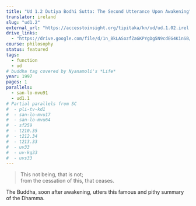 ```yaml
---
title: "Ud 1.2 Dutiya Bodhi Sutta: The Second Utterance Upon Awakening"
translator: ireland
slug: "ud1.2"
external_url: "https://accesstoinsight.org/tipitaka/kn/ud/ud.1.02.irel.html"
drive_links:
  - "https://drive.google.com/file/d/1n_BkLASozfZaGKPYgDg5N9cdEG4KinSB/view?usp=drivesdk"
course: philosophy
status: featured
tags:
  - function
  - ud
# buddha tag covered by Nyanamoli's *Life*
year: 1997
pages: 1
parallels:
  - san-lo-mvu91
  - ud1.1
# Partial parallels from SC
#  - pli-tv-kd1
#  - san-lo-mvu17
#  - san-lo-mvu64
#  - sf259
#  - t210.35
#  - t212.34
#  - t213.33
#  - uv33
#  - uv-kg33
#  - uvs33
---
```


> This not being, that is not;  
from the cessation of this, that ceases.

The Buddha, soon after awakening, utters this famous and pithy summary of the Dhamma.
